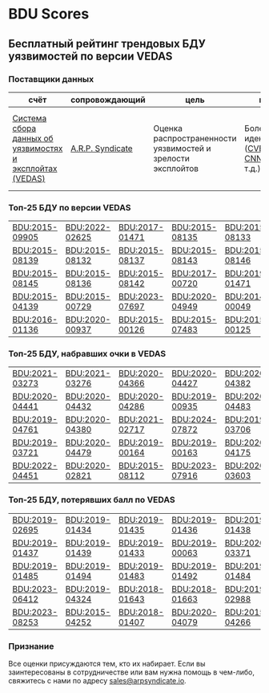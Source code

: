 
# BDU Scores
## Бесплатный рейтинг трендовых БДУ уязвимостей по версии VEDAS

### Поставщики данных
| счёт | cопровождающий | цель | покрытие | определение | частота |
| ----- | ---------- | ------- | -------- | ----------- | --------- |
| [Система сбора данных об уязвимостях и эксплойтах (VEDAS)](https://vedas.arpsyndicate.io) | [A.R.P. Syndicate](https://www.arpsyndicate.io) | Оценка распространенности уязвимостей и зрелости эксплойтов | Более 50 идентификаторов ([CVE](https://github.com/ARPSyndicate/cve-scores), [EUVD](https://github.com/ARPSyndicate/euvd-scores), [CNNVD](https://github.com/ARPSyndicate/cnnvd-scores), [BDU](https://github.com/ARPSyndicate/bdu-scores) и т.д.) | Аналитические данные с открытым исходным кодом (OSINT), полученные от [Exploit Observer](https://www.exploit.observer) | 6-8 часов |



<h3>Топ-25 БДУ по версии VEDAS</h3>

<table>
  <tr>
    <td><a href='https://vedas.arpsyndicate.io/?vuln=BDU:2015-09905'>BDU:2015-09905</a></td>
    <td><a href='https://vedas.arpsyndicate.io/?vuln=BDU:2022-02625'>BDU:2022-02625</a></td>
    <td><a href='https://vedas.arpsyndicate.io/?vuln=BDU:2017-01471'>BDU:2017-01471</a></td>
    <td><a href='https://vedas.arpsyndicate.io/?vuln=BDU:2015-08135'>BDU:2015-08135</a></td>
    <td><a href='https://vedas.arpsyndicate.io/?vuln=BDU:2015-08133'>BDU:2015-08133</a></td>
  </tr>
  <tr>
    <td><a href='https://vedas.arpsyndicate.io/?vuln=BDU:2015-08139'>BDU:2015-08139</a></td>
    <td><a href='https://vedas.arpsyndicate.io/?vuln=BDU:2015-08132'>BDU:2015-08132</a></td>
    <td><a href='https://vedas.arpsyndicate.io/?vuln=BDU:2015-08137'>BDU:2015-08137</a></td>
    <td><a href='https://vedas.arpsyndicate.io/?vuln=BDU:2015-08143'>BDU:2015-08143</a></td>
    <td><a href='https://vedas.arpsyndicate.io/?vuln=BDU:2015-08146'>BDU:2015-08146</a></td>
  </tr>
  <tr>
    <td><a href='https://vedas.arpsyndicate.io/?vuln=BDU:2015-08145'>BDU:2015-08145</a></td>
    <td><a href='https://vedas.arpsyndicate.io/?vuln=BDU:2015-08136'>BDU:2015-08136</a></td>
    <td><a href='https://vedas.arpsyndicate.io/?vuln=BDU:2015-08142'>BDU:2015-08142</a></td>
    <td><a href='https://vedas.arpsyndicate.io/?vuln=BDU:2017-00720'>BDU:2017-00720</a></td>
    <td><a href='https://vedas.arpsyndicate.io/?vuln=BDU:2019-01471'>BDU:2019-01471</a></td>
  </tr>
  <tr>
    <td><a href='https://vedas.arpsyndicate.io/?vuln=BDU:2015-04139'>BDU:2015-04139</a></td>
    <td><a href='https://vedas.arpsyndicate.io/?vuln=BDU:2015-00729'>BDU:2015-00729</a></td>
    <td><a href='https://vedas.arpsyndicate.io/?vuln=BDU:2023-07697'>BDU:2023-07697</a></td>
    <td><a href='https://vedas.arpsyndicate.io/?vuln=BDU:2020-04949'>BDU:2020-04949</a></td>
    <td><a href='https://vedas.arpsyndicate.io/?vuln=BDU:2014-00049'>BDU:2014-00049</a></td>
  </tr>
  <tr>
    <td><a href='https://vedas.arpsyndicate.io/?vuln=BDU:2016-01136'>BDU:2016-01136</a></td>
    <td><a href='https://vedas.arpsyndicate.io/?vuln=BDU:2020-00937'>BDU:2020-00937</a></td>
    <td><a href='https://vedas.arpsyndicate.io/?vuln=BDU:2015-00126'>BDU:2015-00126</a></td>
    <td><a href='https://vedas.arpsyndicate.io/?vuln=BDU:2015-07483'>BDU:2015-07483</a></td>
    <td><a href='https://vedas.arpsyndicate.io/?vuln=BDU:2015-00125'>BDU:2015-00125</a></td>
  </tr>
</table>


<h3>Топ-25 БДУ, набравших очки в VEDAS</h3>

<table>
  <tr>
    <td><a href='https://vedas.arpsyndicate.io/?vuln=BDU:2021-03273'>BDU:2021-03273</a></td>
    <td><a href='https://vedas.arpsyndicate.io/?vuln=BDU:2021-03276'>BDU:2021-03276</a></td>
    <td><a href='https://vedas.arpsyndicate.io/?vuln=BDU:2020-04366'>BDU:2020-04366</a></td>
    <td><a href='https://vedas.arpsyndicate.io/?vuln=BDU:2020-04427'>BDU:2020-04427</a></td>
    <td><a href='https://vedas.arpsyndicate.io/?vuln=BDU:2020-04382'>BDU:2020-04382</a></td>
  </tr>
  <tr>
    <td><a href='https://vedas.arpsyndicate.io/?vuln=BDU:2020-04441'>BDU:2020-04441</a></td>
    <td><a href='https://vedas.arpsyndicate.io/?vuln=BDU:2020-04432'>BDU:2020-04432</a></td>
    <td><a href='https://vedas.arpsyndicate.io/?vuln=BDU:2020-04286'>BDU:2020-04286</a></td>
    <td><a href='https://vedas.arpsyndicate.io/?vuln=BDU:2019-00935'>BDU:2019-00935</a></td>
    <td><a href='https://vedas.arpsyndicate.io/?vuln=BDU:2020-04483'>BDU:2020-04483</a></td>
  </tr>
  <tr>
    <td><a href='https://vedas.arpsyndicate.io/?vuln=BDU:2019-04761'>BDU:2019-04761</a></td>
    <td><a href='https://vedas.arpsyndicate.io/?vuln=BDU:2020-04380'>BDU:2020-04380</a></td>
    <td><a href='https://vedas.arpsyndicate.io/?vuln=BDU:2021-02717'>BDU:2021-02717</a></td>
    <td><a href='https://vedas.arpsyndicate.io/?vuln=BDU:2024-07872'>BDU:2024-07872</a></td>
    <td><a href='https://vedas.arpsyndicate.io/?vuln=BDU:2019-03706'>BDU:2019-03706</a></td>
  </tr>
  <tr>
    <td><a href='https://vedas.arpsyndicate.io/?vuln=BDU:2019-03721'>BDU:2019-03721</a></td>
    <td><a href='https://vedas.arpsyndicate.io/?vuln=BDU:2020-04479'>BDU:2020-04479</a></td>
    <td><a href='https://vedas.arpsyndicate.io/?vuln=BDU:2019-00164'>BDU:2019-00164</a></td>
    <td><a href='https://vedas.arpsyndicate.io/?vuln=BDU:2019-00163'>BDU:2019-00163</a></td>
    <td><a href='https://vedas.arpsyndicate.io/?vuln=BDU:2020-04175'>BDU:2020-04175</a></td>
  </tr>
  <tr>
    <td><a href='https://vedas.arpsyndicate.io/?vuln=BDU:2022-04451'>BDU:2022-04451</a></td>
    <td><a href='https://vedas.arpsyndicate.io/?vuln=BDU:2020-02821'>BDU:2020-02821</a></td>
    <td><a href='https://vedas.arpsyndicate.io/?vuln=BDU:2015-08112'>BDU:2015-08112</a></td>
    <td><a href='https://vedas.arpsyndicate.io/?vuln=BDU:2023-07916'>BDU:2023-07916</a></td>
    <td><a href='https://vedas.arpsyndicate.io/?vuln=BDU:2020-03603'>BDU:2020-03603</a></td>
  </tr>
</table>


<h3>Топ-25 БДУ, потерявших балл по VEDAS</h3>

<table>
  <tr>
    <td><a href='https://vedas.arpsyndicate.io/?vuln=BDU:2019-02695'>BDU:2019-02695</a></td>
    <td><a href='https://vedas.arpsyndicate.io/?vuln=BDU:2019-01434'>BDU:2019-01434</a></td>
    <td><a href='https://vedas.arpsyndicate.io/?vuln=BDU:2019-01435'>BDU:2019-01435</a></td>
    <td><a href='https://vedas.arpsyndicate.io/?vuln=BDU:2019-01436'>BDU:2019-01436</a></td>
    <td><a href='https://vedas.arpsyndicate.io/?vuln=BDU:2019-01438'>BDU:2019-01438</a></td>
  </tr>
  <tr>
    <td><a href='https://vedas.arpsyndicate.io/?vuln=BDU:2019-01437'>BDU:2019-01437</a></td>
    <td><a href='https://vedas.arpsyndicate.io/?vuln=BDU:2019-01439'>BDU:2019-01439</a></td>
    <td><a href='https://vedas.arpsyndicate.io/?vuln=BDU:2019-01433'>BDU:2019-01433</a></td>
    <td><a href='https://vedas.arpsyndicate.io/?vuln=BDU:2019-00063'>BDU:2019-00063</a></td>
    <td><a href='https://vedas.arpsyndicate.io/?vuln=BDU:2020-03371'>BDU:2020-03371</a></td>
  </tr>
  <tr>
    <td><a href='https://vedas.arpsyndicate.io/?vuln=BDU:2019-01485'>BDU:2019-01485</a></td>
    <td><a href='https://vedas.arpsyndicate.io/?vuln=BDU:2019-01494'>BDU:2019-01494</a></td>
    <td><a href='https://vedas.arpsyndicate.io/?vuln=BDU:2019-01483'>BDU:2019-01483</a></td>
    <td><a href='https://vedas.arpsyndicate.io/?vuln=BDU:2019-01492'>BDU:2019-01492</a></td>
    <td><a href='https://vedas.arpsyndicate.io/?vuln=BDU:2019-01484'>BDU:2019-01484</a></td>
  </tr>
  <tr>
    <td><a href='https://vedas.arpsyndicate.io/?vuln=BDU:2023-06412'>BDU:2023-06412</a></td>
    <td><a href='https://vedas.arpsyndicate.io/?vuln=BDU:2019-04324'>BDU:2019-04324</a></td>
    <td><a href='https://vedas.arpsyndicate.io/?vuln=BDU:2018-01643'>BDU:2018-01643</a></td>
    <td><a href='https://vedas.arpsyndicate.io/?vuln=BDU:2018-01663'>BDU:2018-01663</a></td>
    <td><a href='https://vedas.arpsyndicate.io/?vuln=BDU:2019-02988'>BDU:2019-02988</a></td>
  </tr>
  <tr>
    <td><a href='https://vedas.arpsyndicate.io/?vuln=BDU:2023-08253'>BDU:2023-08253</a></td>
    <td><a href='https://vedas.arpsyndicate.io/?vuln=BDU:2015-04252'>BDU:2015-04252</a></td>
    <td><a href='https://vedas.arpsyndicate.io/?vuln=BDU:2018-01407'>BDU:2018-01407</a></td>
    <td><a href='https://vedas.arpsyndicate.io/?vuln=BDU:2020-04079'>BDU:2020-04079</a></td>
    <td><a href='https://vedas.arpsyndicate.io/?vuln=BDU:2015-04266'>BDU:2015-04266</a></td>
  </tr>
</table>


### Признание
Все оценки присуждаются тем, кто их набирает.
Если вы заинтересованы в сотрудничестве или вам нужна помощь в чем-либо, свяжитесь с нами по адресу [sales@arpsyndicate.io](mailto:sales@arpsyndicate.io).

